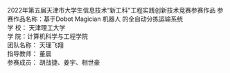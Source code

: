 2022年第五届天津市大学生信息技术“新工科”工程实践创新技术竞赛参赛作品
参赛作品名称：基于Dobot Magician 机器人
的全自动分拣运输系统      
学    校：      天津理工大学      
学    院：计算机科学与工程学院    
团队名称：      天理飞翔          
指导教师：        董晨            
参赛成员： 胡战捷、姜宇、相世豪    
